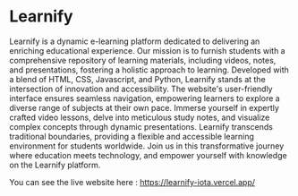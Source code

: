 # Learnify

Learnify is a dynamic e-learning platform dedicated to delivering an enriching educational experience. Our mission is to furnish students with a comprehensive repository of learning materials, including videos, notes, and presentations, fostering a holistic approach to learning. Developed with a blend of HTML, CSS, Javascript, and Python, Learnify stands at the intersection of innovation and accessibility. The website's user-friendly interface ensures seamless navigation, empowering learners to explore a diverse range of subjects at their own pace. Immerse yourself in expertly crafted video lessons, delve into meticulous study notes, and visualize complex concepts through dynamic presentations. Learnify transcends traditional boundaries, providing a flexible and accessible learning environment for students worldwide. Join us in this transformative journey where education meets technology, and empower yourself with knowledge on the Learnify platform.

You can see the live website here : https://learnify-iota.vercel.app/
